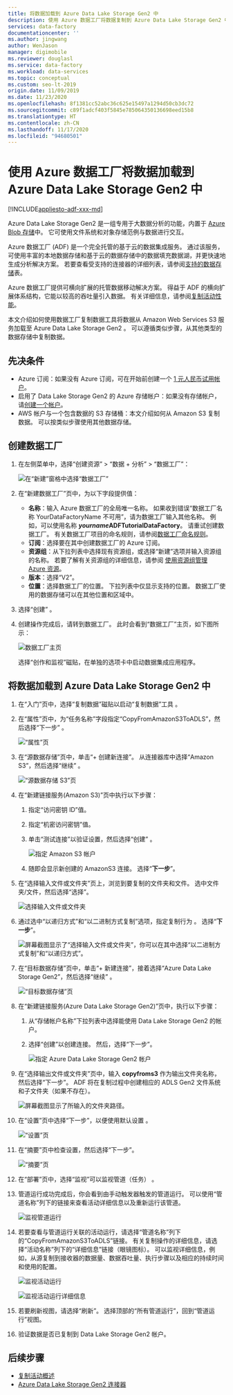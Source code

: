 ```yaml
---
title: 将数据加载到 Azure Data Lake Storage Gen2 中
description: 使用 Azure 数据工厂将数据复制到 Azure Data Lake Storage Gen2 中
services: data-factory
documentationcenter: ''
ms.author: jingwang
author: WenJason
manager: digimobile
ms.reviewer: douglasl
ms.service: data-factory
ms.workload: data-services
ms.topic: conceptual
ms.custom: seo-lt-2019
origin.date: 11/09/2019
ms.date: 11/23/2020
ms.openlocfilehash: 8f1381cc52abc36c625e15497a1294d50cb3dc72
ms.sourcegitcommit: c89f1adcf403f5845e785064350136698eed15b8
ms.translationtype: HT
ms.contentlocale: zh-CN
ms.lasthandoff: 11/17/2020
ms.locfileid: "94680501"
---
```

# <a name="load-data-into-azure-data-lake-storage-gen2-with-azure-data-factory"></a>使用 Azure 数据工厂将数据加载到 Azure Data Lake Storage Gen2 中

[!INCLUDE[appliesto-adf-xxx-md](includes/appliesto-adf-xxx-md.md)]

Azure Data Lake Storage Gen2 是一组专用于大数据分析的功能，内置于 [Azure Blob 存储](../storage/blobs/storage-blobs-introduction.md)中。 它可使用文件系统和对象存储范例与数据进行交互。

Azure 数据工厂 (ADF) 是一个完全托管的基于云的数据集成服务。 通过该服务，可使用丰富的本地数据存储和基于云的数据存储中的数据填充数据湖，并更快速地生成分析解决方案。 若要查看受支持的连接器的详细列表，请参阅[支持的数据存储](copy-activity-overview.md#supported-data-stores-and-formats)表。

Azure 数据工厂提供可横向扩展的托管数据移动解决方案。 得益于 ADF 的横向扩展体系结构，它能以较高的吞吐量引入数据。 有关详细信息，请参阅[复制活动性能](copy-activity-performance.md)。

本文介绍如何使用数据工厂复制数据工具将数据从 Amazon Web Services S3 服务加载至 Azure Data Lake Storage Gen2 。 可以遵循类似步骤，从其他类型的数据存储中复制数据。

## <a name="prerequisites"></a>先决条件

* Azure 订阅：如果没有 Azure 订阅，可在开始前创建一个 [1 元人民币试用帐户](https://www.azure.cn/en-us/pricing/1rmb-trial-full/?form-type=identityauth)。
* 启用了 Data Lake Storage Gen2 的 Azure 存储帐户：如果没有存储帐户，请[创建一个帐户](https://portal.azure.cn/#create/Microsoft.StorageAccount-ARM)。
* AWS 帐户与一个包含数据的 S3 存储桶：本文介绍如何从 Amazon S3 复制数据。 可以按类似步骤使用其他数据存储。

## <a name="create-a-data-factory"></a>创建数据工厂

1. 在左侧菜单中，选择“创建资源” > “数据 + 分析” > “数据工厂”：
   
   ![在“新建”窗格中选择“数据工厂”](./media/doc-common-process/new-azure-data-factory-menu.png)

2. 在“新建数据工厂”页中，为以下字段提供值：
 
    * **名称**：输入 Azure 数据工厂的全局唯一名称。 如果收到错误“数据工厂名称 YourDataFactoryName 不可用”，请为数据工厂输入其他名称。 例如，可以使用名称 _**yourname**_**ADFTutorialDataFactory**。 请重试创建数据工厂。 有关数据工厂项目的命名规则，请参阅[数据工厂命名规则](naming-rules.md)。
    * **订阅**：选择要在其中创建数据工厂的 Azure 订阅。 
    * **资源组**：从下拉列表中选择现有资源组，或选择“新建”选项并输入资源组的名称。 若要了解有关资源组的详细信息，请参阅 [使用资源组管理 Azure 资源](../azure-resource-manager/management/overview.md)。  
    * **版本**：选择“V2”。
    * **位置**：选择数据工厂的位置。 下拉列表中仅显示支持的位置。 数据工厂使用的数据存储可以在其他位置和区域中。 

3. 选择“创建” 。

4. 创建操作完成后，请转到数据工厂。 此时会看到“数据工厂”主页，如下图所示： 
   
   ![数据工厂主页](./media/doc-common-process/data-factory-home-page.png)

   选择“创作和监视”磁贴，在单独的选项卡中启动数据集成应用程序。

## <a name="load-data-into-azure-data-lake-storage-gen2"></a>将数据加载到 Azure Data Lake Storage Gen2 中

1. 在“入门”页中，选择“复制数据”磁贴以启动“复制数据”工具 。

2. 在“属性”页中，为“任务名称”字段指定“CopyFromAmazonS3ToADLS”，然后选择“下一步”   。

    ![“属性”页](./media/load-azure-data-lake-storage-gen2/copy-data-tool-properties-page.png)
3. 在“源数据存储”页中，单击“+ 创建新连接”。  从连接器库中选择“Amazon S3”，然后选择“继续” 。
    
    ![“源数据存储 S3”页](./media/load-azure-data-lake-storage-gen2/source-data-store-page-s3.png)
    
4. 在“新建链接服务(Amazon S3)”页中执行以下步骤：

   1. 指定“访问密钥 ID”值。
   2. 指定“机密访问密钥”值。
   3. 单击“测试连接”以验证设置，然后选择“创建” 。

      ![指定 Amazon S3 帐户](./media/load-azure-data-lake-storage-gen2/specify-amazon-s3-account.png)
   4. 随即会显示新创建的 AmazonS3 连接。 选择“**下一步**”。 

5. 在“选择输入文件或文件夹”页上，浏览到要复制的文件夹和文件。 选中文件夹/文件，然后选择“选择”。

    ![选择输入文件或文件夹](./media/load-azure-data-lake-storage-gen2/choose-input-folder.png)

6. 通过选中“以递归方式”和“以二进制方式复制”选项，指定复制行为 。 选择“**下一步**”。

    ![屏幕截图显示了“选择输入文件或文件夹”，你可以在其中选择“以二进制方式复制”和“以递归方式”。](./media/load-azure-data-lake-storage-gen2/specify-binary-copy.png)
    
7. 在“目标数据存储”页中，单击“+ 新建连接”，接着选择“Azure Data Lake Storage Gen2”，然后选择“继续”   。

    ![“目标数据存储”页](./media/load-azure-data-lake-storage-gen2/destination-data-storage-page.png)

8. 在“新建链接服务(Azure Data Lake Storage Gen2)”页中，执行以下步骤：

   1. 从“存储帐户名称”下拉列表中选择能使用 Data Lake Storage Gen2 的帐户。
   2. 选择“创建”以创建连接。 然后，选择“下一步”。   

        ![指定 Azure Data Lake Storage Gen2 帐户](./media/load-azure-data-lake-storage-gen2/specify-azure-data-lake-storage.png)

9. 在“选择输出文件或文件夹”页中，输入 **copyfroms3** 作为输出文件夹名称，然后选择“下一步”。 ADF 将在复制过程中创建相应的 ADLS Gen2 文件系统和子文件夹（如果不存在）。

    ![屏幕截图显示了所输入的文件夹路径。](./media/load-azure-data-lake-storage-gen2/specify-adls-path.png)

10. 在“设置”页中选择“下一步”，以便使用默认设置 。

    ![“设置”页](./media/load-azure-data-lake-storage-gen2/copy-settings.png)

11. 在“摘要”页中检查设置，然后选择“下一步”。

    ![“摘要”页](./media/load-azure-data-lake-storage-gen2/copy-summary.png)

12. 在“部署”页中，选择“监视”可以监视管道（任务） 。 
 
13. 管道运行成功完成后，你会看到由手动触发器触发的管道运行。 可以使用“管道名称”列下的链接来查看活动详细信息以及重新运行该管道。

    ![监视管道运行](./media/load-azure-data-lake-storage-gen2/monitor-pipeline-runs.png)

14. 若要查看与管道运行关联的活动运行，请选择“管道名称”列下的“CopyFromAmazonS3ToADLS”链接。 有关复制操作的详细信息，请选择“活动名称”列下的“详细信息”链接（眼镜图标）。 可以监视详细信息，例如，从源复制到接收器的数据量、数据吞吐量、执行步骤以及相应的持续时间和使用的配置。
 
    ![监视活动运行](./media/load-azure-data-lake-storage-gen2/monitor-activity-runs.png)
    
    ![监视活动运行详细信息](./media/load-azure-data-lake-storage-gen2/monitor-activity-run-details.png)

15. 若要刷新视图，请选择“刷新”。 选择顶部的“所有管道运行”，回到“管道运行”视图。

16. 验证数据是否已复制到 Data Lake Storage Gen2 帐户。

## <a name="next-steps"></a>后续步骤

* [复制活动概述](copy-activity-overview.md)
* [Azure Data Lake Storage Gen2 连接器](connector-azure-data-lake-storage.md)

